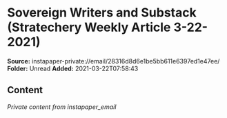 # Sovereign Writers and Substack (Stratechery Weekly Article 3-22-2021)

**Source:** instapaper-private://email/28316d8d6e1be5bb611e6397ed1e47ee/
**Folder:** Unread
**Added:** 2021-03-22T07:58:43




## Content
*Private content from instapaper_email*
